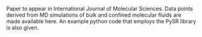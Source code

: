 
Paper to appear in International Journal of Molecular Sciences.
Data points derived from MD simulations of bulk and confined molecular fluids are made available here.
An example python code that employs the PySR library is also given.



